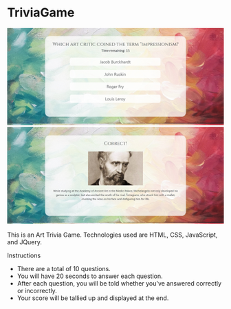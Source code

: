 # TriviaGame

![Screenshot](screenshot.jpg)
![Screenshot](screenshot2.jpg)

This is an Art Trivia Game. Technologies used are HTML, CSS, JavaScript, and JQuery.

Instructions
* There are a total of 10 questions.
* You will have 20 seconds to answer each question.
* After each question, you will be told whether you've answered correctly or incorrectly.
* Your score will be tallied up and displayed at the end.